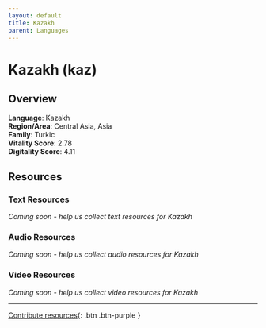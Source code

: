 ```yaml
---
layout: default
title: Kazakh
parent: Languages
---
```


# Kazakh (kaz)

## Overview

**Language**: Kazakh  
**Region/Area**: Central Asia, Asia  
**Family**: Turkic  
**Vitality Score**: 2.78  
**Digitality Score**: 4.11  

## Resources

### Text Resources
*Coming soon - help us collect text resources for Kazakh*

### Audio Resources
*Coming soon - help us collect audio resources for Kazakh*

### Video Resources
*Coming soon - help us collect video resources for Kazakh*

---

[Contribute resources](https://fairtrain.github.io/){: .btn .btn-purple }
